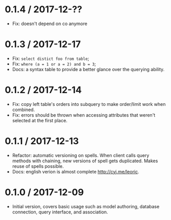 0.1.4 / 2017-12-??
==================

 * Fix: doesn't depend on co anymore

0.1.3 / 2017-12-17
==================

 * Fix: `select distict foo from table`;
 * Fix: `where (a = 1 or a = 2) and b = 3`;
 * Docs: a syntax table to provide a better glance over the querying ability.

0.1.2 / 2017-12-14
==================

 * Fix: copy left table's orders into subquery to make order/limit work when combined.
 * Fix: errors should be thrown when accessing attributes that weren't selected at the first place.

0.1.1 / 2017-12-13
==================

 * Refactor: automatic versioning on spells. When client calls query methods with chaining, new versions of spell gets duplicated. Makes reuse of spells possible.
 * Docs: english verion is almost complete <http://cyj.me/leoric>.

0.1.0 / 2017-12-09
==================

 * Initial version, covers basic usage such as model authoring, database connection, query interface, and association.
